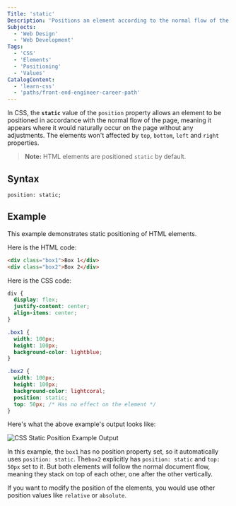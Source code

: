 ```yaml
---
Title: 'static'
Description: 'Positions an element according to the normal flow of the page but not in any special way.'
Subjects:
  - 'Web Design'
  - 'Web Development'
Tags:
  - 'CSS'
  - 'Elements'
  - 'Positioning'
  - 'Values'
CatalogContent:
  - 'learn-css'
  - 'paths/front-end-engineer-career-path'
---
```


In CSS, the **`static`** value of the `position` property allows an element to be positioned in accordance with the normal flow of the page, meaning it appears where it would naturally occur on the page without any adjustments. The elements won't affected by `top`, `bottom`, `left` and `right` properties.

> **Note:** HTML elements are positioned `static` by default.

## Syntax

```pseudo
position: static;
```

## Example

This example demonstrates static positioning of HTML elements.

Here is the HTML code:

```html
<div class="box1">Box 1</div>
<div class="box2">Box 2</div>
```

Here is the CSS code:

```css
div {
  display: flex;
  justify-content: center;
  align-items: center;
}

.box1 {
  width: 100px;
  height: 100px;
  background-color: lightblue;
}

.box2 {
  width: 100px;
  height: 100px;
  background-color: lightcoral;
  position: static;
  top: 50px; /* Has no effect on the element */
}
```

Here's what the above example's output looks like:

![CSS Static Position Example Output](https://raw.githubusercontent.com/Codecademy/docs/main/media/css_position_static.png)

In this example, the `box1` has no position property set, so it automatically uses `position: static`.
The`box2` explicitly has `position: static` and `top: 50px` set to it. But both elements will follow the normal document flow, meaning they stack on top of each other, one after the other vertically.

If you want to modify the position of the elements, you would use other position values like `relative` or `absolute`.
